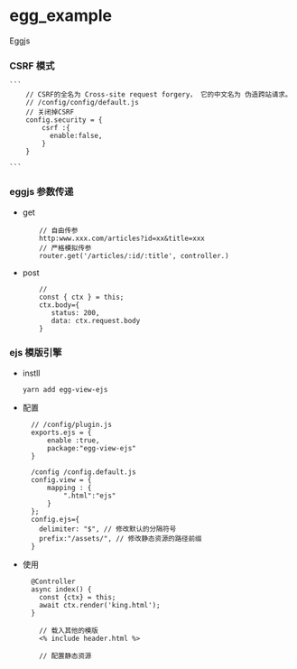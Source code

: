 # egg_example
Eggjs


### CSRF 模式
    
    ```
        // CSRF的全名为 Cross-site request forgery， 它的中文名为 伪造跨站请求。
        // /config/config/default.js
        // 关闭掉CSRF
        config.security = {
            csrf :{
              enable:false,
            }
        }

    ```

### eggjs 参数传递
    
+ get
    
    ```
        // 自由传参
        http:www.xxx.com/articles?id=xx&title=xxx
        // 严格模拟传参
        router.get('/articles/:id/:title', controller.)
    ```
  
+ post
  
    ```
        // 
        const { ctx } = this;
        ctx.body={
           status: 200,
           data: ctx.request.body
        }
    ```
  
### ejs 模版引擎
  
+ instll
  
  ```yarn add egg-view-ejs```

+ 配置
  
  ```
    // /config/plugin.js
    exports.ejs = {
        enable :true,
        package:"egg-view-ejs"
    }
    
    /config /config.default.js
    config.view = {
        mapping : {
            ".html":"ejs"
        }
    };
    config.ejs={
      delimiter: "$", // 修改默认的分隔符号
      prefix:"/assets/", // 修改静态资源的路径前缀
    }
  ```
+ 使用
  
  ```
    @Controller
    async index() {
      const {ctx} = this;
      await ctx.render('king.html');
    }
  ```
  
  ```
      // 载入其他的模版
      <% include header.html %>
  
      // 配置静态资源
  ```